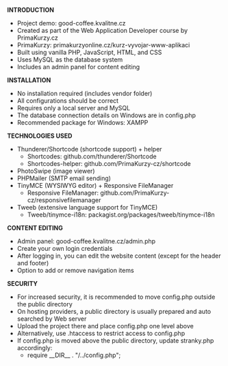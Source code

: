 **INTRODUCTION**  
* Project demo: good-coffee.kvalitne.cz  
* Created as part of the Web Application Developer course by PrimaKurzy.cz  
* PrimaKurzy: primakurzyonline.cz/kurz-vyvojar-www-aplikaci  
* Built using vanilla PHP, JavaScript, HTML, and CSS  
* Uses MySQL as the database system  
* Includes an admin panel for content editing  
  
**INSTALLATION**  
* No installation required (includes vendor folder)
* All configurations should be correct
* Requires only a local server and MySQL  
* The database connection details on Windows are in config.php  
* Recommended package for Windows: XAMPP  

**TECHNOLOGIES USED**  
* Thunderer/Shortcode (shortcode support) + helper  
  * Shortcodes: github.com/thunderer/Shortcode
  * Shortcodes-helper: github.com/PrimaKurzy-cz/shortcode  
* PhotoSwipe (image viewer)  
* PHPMailer (SMTP email sending)  
* TinyMCE (WYSIWYG editor) + Responsive FileManager  
  * Responsive FileManager: github.com/PrimaKurzy-cz/responsivefilemanager  
* Tweeb (extensive language support for TinyMCE)  
  * Tweeb/tinymce-i18n: packagist.org/packages/tweeb/tinymce-i18n  
  
**CONTENT EDITING**  
* Admin panel: good-coffee.kvalitne.cz/admin.php  
* Create your own login credentials  
* After logging in, you can edit the website content (except for the header and footer)  
* Option to add or remove navigation items  
  
**SECURITY**  
* For increased security, it is recommended to move config.php outside the public directory  
* On hosting providers, a public directory is usually prepared and auto searched by Web server
* Upload the project there and place config.php one level above
* Alternatively, use .htaccess to restrict access to config.php  
* If config.php is moved above the public directory, update stranky.php accordingly:
  * require \_\_DIR\_\_ . "/../config.php";  









